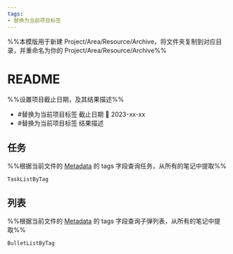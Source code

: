 ```yaml
---
tags: 
- 替换为当前项目标签
---
```


%%本模版用于新建 Project/Area/Resource/Archive，将文件夹复制到对应目录，并重命名为你的 Project/Area/Resource/Archive%%

# README
%%设置项目截止日期，及其结果描述%%
- #替换为当前项目标签 截止日期 📅 2023-xx-xx
- #替换为当前项目标签 结果描述

## 任务
%%根据当前文件的 [Metadata](https://help.obsidian.md/Editing+and+formatting/Metadata) 的 tags 字段查询任务，从所有的笔记中提取%%
```PeriodicPARA
TaskListByTag
```

## 列表
%%根据当前文件的 [Metadata](https://help.obsidian.md/Editing+and+formatting/Metadata) 的 tags 字段查询子弹列表，从所有的笔记中提取%%
```PeriodicPARA
BulletListByTag
```
